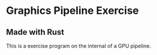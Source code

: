 # Graphics Pipeline Exercise
## Made with Rust

This is a exercise program on the internal of a GPU pipeline.
